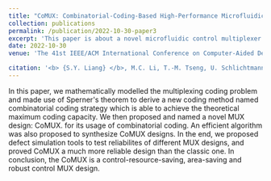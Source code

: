 ```yaml
---
title: "CoMUX: Combinatorial-Coding-Based High-Performance Microfluidic Control Multiplexer Design"
collection: publications
permalink: /publication/2022-10-30-paper3
excerpt: 'This paper is about a novel microfluidic control multiplexer design which achieves the theoretical maximum coding capacity, saves up to 44% areas comparing to the classic design and is reliability-aware.'
date: 2022-10-30
venue: 'The 41st IEEE/ACM International Conference on Computer-Aided Design (ICCAD)'

citation: '<b> {S.Y. Liang} </b>, M.C. Li, T.-M. Tseng, U. Schlichtmann, T.-Y. Ho, "CoMUX: Combinatorial-Coding-Based High-Performance Microfluidic Control Multiplexer Design.", The 41st IEEE/ACM International Conference on Computer-Aided Design (ICCAD), 2022.'
---
```


In this paper, we mathematically modelled the multiplexing coding problem and made use of Sperner's theorem to derive a new coding method named combinatorial coding strategy which is able to achieve the theoretical maximum coding capacity. We then proposed and named a novel MUX design: CoMUX. for its usage of combinatorial coding. An efficient algorithm was also proposed to synthesize CoMUX designs. In the end, we proposed defect simulation tools to test reliabilites of different MUX designs, and proved CoMUX a much more reliable design than the classic one. In conclusion, the CoMUX is a control-resource-saving, area-saving and robust control MUX design.
